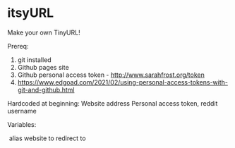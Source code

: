 # itsyURL
Make your own TinyURL!



Prereq:
1. git installed
2. Github pages site
3. Github personal access token - http://www.sarahfrost.org/token
4. https://www.edgoad.com/2021/02/using-personal-access-tokens-with-git-and-github.html

Hardcoded at beginning: Website address
Personal access token, reddit username

Variables:

 alias
website to redirect to
